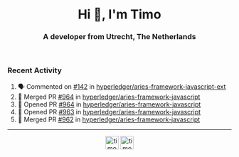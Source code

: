 <h1 align="center">Hi 👋, I'm Timo</h1>
<h3 align="center">A developer from Utrecht, The Netherlands</h3>
<br/>
<!-- https://github.com/rahuldkjain/github-profile-readme-generator --!>

<!--  <p align="left"><img src="https://github-readme-stats.vercel.app/api?username=timoglastra&show_icons=true&count_private=true&" alt="timoglastra" /></p> --!>

<!--
Github language stats
<p align="left"><img src="https://github-readme-stats.vercel.app/api/top-langs/?username=timoglastra&layout=compact" alt="timoglastra" /><p>
-->

<!-- Codestats language stats -->
<!-- <p align="left"><img src="https://codestats-readme.vercel.app/api/top-langs/?username=timoglastra&layout=compact&language_count=12" alt="timoglastra" /><p>    --!>
  
<h3>Recent Activity</h3>

<!--START_SECTION:activity-->
1. 🗣 Commented on [#142](https://github.com/hyperledger/aries-framework-javascript-ext/issues/142) in [hyperledger/aries-framework-javascript-ext](https://github.com/hyperledger/aries-framework-javascript-ext)
2. 🎉 Merged PR [#964](https://github.com/hyperledger/aries-framework-javascript/pull/964) in [hyperledger/aries-framework-javascript](https://github.com/hyperledger/aries-framework-javascript)
3. 💪 Opened PR [#964](https://github.com/hyperledger/aries-framework-javascript/pull/964) in [hyperledger/aries-framework-javascript](https://github.com/hyperledger/aries-framework-javascript)
4. 💪 Opened PR [#963](https://github.com/hyperledger/aries-framework-javascript/pull/963) in [hyperledger/aries-framework-javascript](https://github.com/hyperledger/aries-framework-javascript)
5. 🎉 Merged PR [#962](https://github.com/hyperledger/aries-framework-javascript/pull/962) in [hyperledger/aries-framework-javascript](https://github.com/hyperledger/aries-framework-javascript)
<!--END_SECTION:activity-->

---

<p align="center">
<a href="https://twitter.com/timoglastra" target="blank"><img align="center" src="https://cdn.jsdelivr.net/npm/simple-icons@3.0.1/icons/twitter.svg" alt="timoglastra" height="30" width="30" /></a>
<a href="https://linkedin.com/in/timoglastra" target="blank"><img align="center" src="https://cdn.jsdelivr.net/npm/simple-icons@3.0.1/icons/linkedin.svg" alt="timoglastra" height="30" width="30" /></a>
</p>



